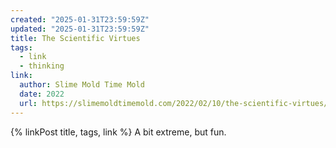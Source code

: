 ```yaml
---
created: "2025-01-31T23:59:59Z"
updated: "2025-01-31T23:59:59Z"
title: The Scientific Virtues
tags:
  - link
  - thinking
link:
  author: Slime Mold Time Mold
  date: 2022
  url: https://slimemoldtimemold.com/2022/02/10/the-scientific-virtues/
---
```


{% linkPost title, tags, link %} A bit extreme, but fun.

